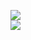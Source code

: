 [![](https://img.shields.io/badge/Made%20With-Github%20Spray-lightgrey.svg?style=for-the-badge&logo=github)](https://github.com/Annihil/github-spray#21322)  
[![](https://i.imgur.com/2DrTn0Z.gif)](https://github.com/Annihil/github-spray)